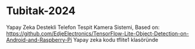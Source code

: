 # Tubitak-2024
 Yapay Zeka Destekli Telefon Tespit Kamera Sistemi,
 Based on: https://github.com/EdjeElectronics/TensorFlow-Lite-Object-Detection-on-Android-and-Raspberry-Pi
 Yapay zeka kodu tflite1 klasöründe